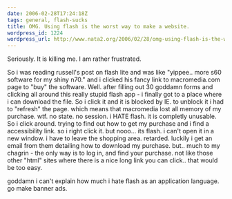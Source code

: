 ```yaml
---
date: 2006-02-28T17:24:18Z
tags: general, flash-sucks
title: OMG. Using flash is the worst way to make a website.
wordpress_id: 1224
wordpress_url: http://www.nata2.org/2006/02/28/omg-using-flash-is-the-worst-way-to-make-a-website/
---
```


Seriously. It is killing me. I am rather frustrated. 

So i was reading russell's post on flash lite and was like "yippee.. more s60 software for my shiny n70." and i clicked his fancy link to macromedia.com page to "buy" the software. Well. after filling out 30 goddamn forms and clicking all around this really stupid flash app - i finally got to a place where i can download the file. So i click it and it is blocked by IE. to unblock it i had to "refresh" the page. which means that macromedia lost all memory of my purchase. wtf. no state. no session. i HATE flash. it is completly unusable. So i click around. trying to find out how to get my purchase and i find a accessibility link. so i right click it. but nooo... its flash. i can't open it in a new window. i have to leave the shopping area. retarded. luckily i get an email from them detailing how to download my purchase. but.. much to my chagrin - the only way is to log in, and find your purchase. not like those other "html" sites where there is a nice long link you can click.. that would be too easy. 

goddamn i can't explain how much i hate flash as an application language. go make banner ads. 
